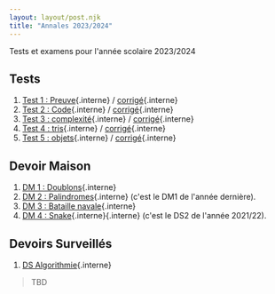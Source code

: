 ```yaml
---
layout: layout/post.njk
title: "Annales 2023/2024"
---
```


<!-- début résumé -->

Tests et examens pour l'année scolaire 2023/2024

<!-- end résumé -->

## Tests

1. [Test 1 : Preuve](./1_test){.interne} / [corrigé](./1_test_corrigé){.interne}
2. [Test 2 : Code](./2_test){.interne} / [corrigé](./2_test_corrigé){.interne}
3. [Test 3 : complexité](./3_test){.interne} / [corrigé](./3_test_corrigé){.interne}
4. [Test 4 : tris](./4_test){.interne} / [corrigé](./4_test_corrigé){.interne}
5. [Test 5 : objets](./5_test){.interne} / [corrigé](./5_test_corrigé){.interne}

## Devoir Maison

1. [DM 1 : Doublons](./dm-doublons){.interne}
2. [DM 2 : Palindromes](../2023-2024/palindromes/){.interne} (c'est le DM1 de l'année dernière).
3. [DM 3 : Bataille navale](/cours/coder-et-développer/programmation-objet/projet-bataille-navale/){.interne}
4. [DM 4 : Snake](../2021-2022/ds_2_sujet/){.interne}{.interne} (c'est le DS2 de l'année 2021/22).

## Devoirs Surveillés

1. [DS Algorithmie](./ds-algorithmie){.interne}

> TBD
